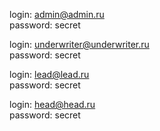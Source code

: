 login: admin@admin.ru\
password: secret

login: underwriter@underwriter.ru\
password: secret

login: lead@lead.ru\
password: secret

login: head@head.ru\
password: secret